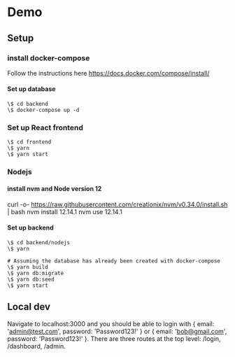 # Demo

## Setup

### install docker-compose

Follow the instructions here https://docs.docker.com/compose/install/

#### Set up database

```
\$ cd backend
\$ docker-compose up -d
```

### Set up React frontend

```
\$ cd frontend
\$ yarn
\$ yarn start
```

### Nodejs

#### install nvm and Node version 12

curl -o- https://raw.githubusercontent.com/creationix/nvm/v0.34.0/install.sh | bash
nvm install 12.14.1
nvm use 12.14.1

#### Set up backend

```
\$ cd backend/nodejs
\$ yarn

# Assuming the database has already been created with docker-compose
\$ yarn build
\$ yarn db:migrate
\$ yarn db:seed
\$ yarn start
```

## Local dev

Navigate to localhost:3000 and you should be able to login with { email: 'admin@test.com', password: 'Password123!' } or { email: 'bob@gmail.com', password: 'Password123!' }. There are three routes at the top level: /login, /dashboard, /admin.
